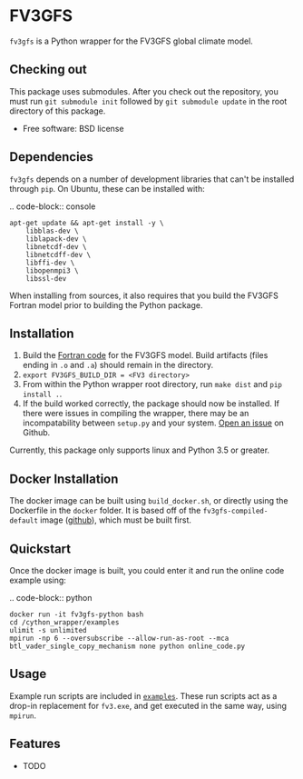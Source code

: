 
FV3GFS
======


`fv3gfs` is a Python wrapper for the FV3GFS global climate model.


Checking out
------------

This package uses submodules. After you check out the repository, you must run
`git submodule init` followed by `git submodule update` in the root directory of this package.


* Free software: BSD license

Dependencies
------------

`fv3gfs` depends on a number of development libraries that can't be installed through `pip`.
On Ubuntu, these can be installed with:

.. code-block:: console

    apt-get update && apt-get install -y \
        libblas-dev \
        liblapack-dev \
        libnetcdf-dev \
        libnetcdff-dev \
        libffi-dev \
        libopenmpi3 \
        libssl-dev 

When installing from sources, it also requires that you build the FV3GFS Fortran model prior
to building the Python package.


Installation
------------

1. Build the [Fortran code](https://github.com/VulcanClimateModeling/fv3gfs/tree/master/sorc/fv3gfs.fd/FV3)
   for the FV3GFS model. Build artifacts (files ending in `.o` and `.a`) should remain in the directory.
2. `export FV3GFS_BUILD_DIR = <FV3 directory>`
3. From within the Python wrapper root directory, run `make dist` and `pip install .`.
4. If the build worked correctly, the package should now be installed. If there were issues
   in compiling the wrapper, there may be an incompatability between `setup.py` and your system.
   [Open an issue](https://github.com/VulcanClimateModeling/fv3gfs/issues/new) on Github.

Currently, this package only supports linux and Python 3.5 or greater.


Docker Installation
-------------------

The docker image can be built using `build_docker.sh`, or directly using the Dockerfile
in the `docker` folder. It is based off of the `fv3gfs-compiled-default` image
([github](https://github.com/VulcanClimateModeling/fv3gfs)), which must be built first.


Quickstart
----------

Once the docker image is built, you could enter it and run the online code example using:

.. code-block:: python

    docker run -it fv3gfs-python bash
    cd /cython_wrapper/examples
    ulimit -s unlimited
    mpirun -np 6 --oversubscribe --allow-run-as-root --mca btl_vader_single_copy_mechanism none python online_code.py

Usage
-----

Example run scripts are included in [`examples`](https://github.com/VulcanClimateModeling/fv3gfs/tree/master/sorc/fv3gfs.fd/cython_wrapper/examples).
These run scripts act as a drop-in replacement for `fv3.exe`, and get executed
in the same way, using `mpirun`.

Features
--------

* TODO
